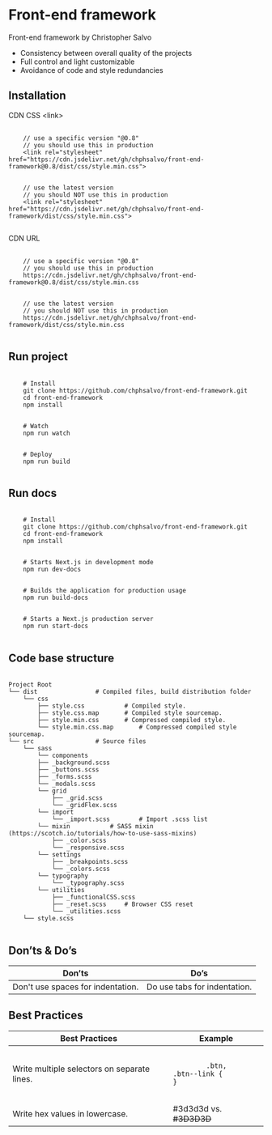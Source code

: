 # Front-end framework

Front-end framework by Christopher Salvo

<ul>
  <li>Consistency between overall quality of the projects</li>
  <li>Full control and light customizable</li>
  <li>Avoidance of code and style redundancies</li>  
</ul>

<h2>Installation</h2>
<p>CDN CSS &lt;link&gt;</p>
<pre>
  <code>
    // use a specific version "@0.8"
    // you should use this in production
    &lt;link rel=&quot;stylesheet&quot; href=&quot;https://cdn.jsdelivr.net/gh/chphsalvo/front-end-framework@0.8/dist/css/style.min.css&quot;&gt;
    <br>
    // use the latest version
    // you should NOT use this in production
    &lt;link rel=&quot;stylesheet&quot; href=&quot;https://cdn.jsdelivr.net/gh/chphsalvo/front-end-framework/dist/css/style.min.css&quot;&gt;
  </code>
</pre>
<p>CDN URL</p>
<pre>
  <code>
    // use a specific version "@0.8"
    // you should use this in production
    https://cdn.jsdelivr.net/gh/chphsalvo/front-end-framework@0.8/dist/css/style.min.css
    <br>
    // use the latest version
    // you should NOT use this in production
    https://cdn.jsdelivr.net/gh/chphsalvo/front-end-framework/dist/css/style.min.css
  </code>
</pre>

<h2>Run project</h2>
<pre>
  <code>
    # Install
    git clone https://github.com/chphsalvo/front-end-framework.git
    cd front-end-framework
    npm install
    <br>
    # Watch
    npm run watch
   	<br>
    # Deploy
    npm run build
  </code>
</pre>

<h2>Run docs</h2>
<pre>
  <code>
    # Install
    git clone https://github.com/chphsalvo/front-end-framework.git
    cd front-end-framework
    npm install
    <br>
    # Starts Next.js in development mode
    npm run dev-docs
   	<br>
    # Builds the application for production usage
    npm run build-docs
    <br>
    # Starts a Next.js production server
    npm run start-docs
  </code>
</pre>

<h2>Code base structure</h2>
<pre>
  <code>
Project Root
└── dist				# Compiled files, build distribution folder
    └── css
        ├── style.css			# Compiled style.
        ├── style.css.map		# Compiled style sourcemap.
        ├── style.min.css		# Compressed compiled style.
        └── style.min.css.map		# Compressed compiled style sourcemap.   
└── src					# Source files
    └── sass
        └── components
	    ├── _background.scss
	    ├── _buttons.scss
	    ├── _forms.scss
	    └── _modals.scss
        └── grid
            ├── _grid.scss
            └── _gridFlex.scss
        └── import
            └── _import.scss		# Import .scss list
        └── mixin			# SASS mixin (https://scotch.io/tutorials/how-to-use-sass-mixins)
            ├── _color.scss
            └── _responsive.scss
        └── settings
    	    ├── _breakpoints.scss
            └── _colors.scss
        └── typography
    	    └── _typography.scss
        └── utilities
    	    ├── _functionalCSS.scss
            ├── _reset.scss		# Browser CSS reset
            └── _utilities.scss
    └── style.scss
  </code>
</pre>

<h2>Don’ts & Do’s</h2>
<table>
	<thead>
    	<tr>
			<th>Don’ts</th>
			<th>Do’s</th>
		</tr>
	</thead>
<tbody>
	<tr>
		<td>Don't use spaces for indentation.</td>
		<td>Do use tabs for indentation.</td>
	</tr>
</tbody>
</table>

<h2>Best Practices</h2>
<table>
	<thead>
    	<tr>
			<th>Best Practices</th>
			<th>Example</th>
		</tr>
	</thead>
<tbody>
	<tr>
		<td>Write multiple selectors on separate lines.</td>
		<td>
<pre>
	<code>
		.btn,<br>.btn--link {<br>}
	</code>
</pre>
		</td>
	</tr>
    <tr>
		<td>Write hex values in lowercase.</td>
		<td>
        	#3d3d3d vs. <s>#3D3D3D</s>
		</td>
	</tr>
</tbody>
</table>
